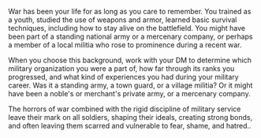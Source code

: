 War has been your life for as long as you care to
remember. You trained as a youth, studied the use of
weapons and armor, learned basic survival techniques,
including how to stay alive on the battlefield. You
might have been part of a standing national army or a
mercenary company, or perhaps a member of a local
militia who rose to prominence during a recent war.

When you choose this background, work with your
DM to determine which military organization you were
a part of, how far through its ranks you progressed, and
what kind of experiences you had during your military
career. Was it a standing army, a town guard, or a village
militia? Or it might have been a noble's or merchant's
private army, or a mercenary company.

The horrors of war combined with the rigid discipline of
military service leave their mark on all soldiers, shaping
their ideals, creating strong bonds, and often leaving
them scarred and vulnerable to fear, shame, and hatred..

